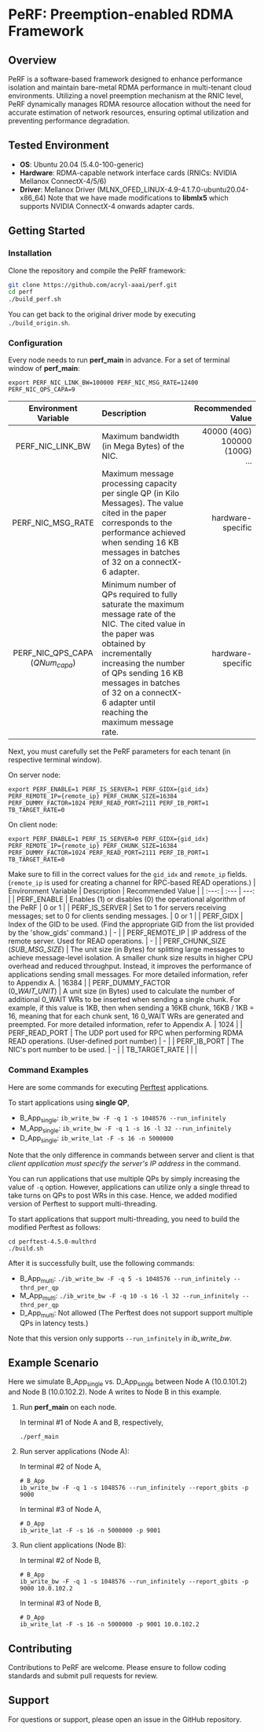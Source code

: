 # PeRF: Preemption-enabled RDMA Framework
 
## Overview
 
PeRF is a software-based framework designed to enhance performance isolation and maintain bare-metal RDMA performance in multi-tenant cloud environments. Utilizing a novel preemption mechanism at the RNIC level, PeRF dynamically manages RDMA resource allocation without the need for accurate estimation of network resources, ensuring optimal utilization and preventing performance degradation.
 
## Tested Environment
 
- **OS**: Ubuntu 20.04 (5.4.0-100-generic)
- **Hardware**: RDMA-capable network interface cards (RNICs: NVIDIA Mellanox ConnectX-4/5/6)
- **Driver**: Mellanox Driver (MLNX_OFED_LINUX-4.9-4.1.7.0-ubuntu20.04-x86_64)
Note that we have made modifications to **libmlx5** which supports NVIDIA ConnectX-4 onwards adapter cards.
 
## Getting Started
 
### Installation
 
Clone the repository and compile the PeRF framework:
 
```bash
git clone https://github.com/acryl-aaai/perf.git
cd perf
./build_perf.sh
```
You can get back to the original driver mode by executing ```./build_origin.sh```.
 
### Configuration 
 
Every node needs to run **perf_main** in advance. 
For a set of terminal window of **perf_main**:
```
export PERF_NIC_LINK_BW=100000 PERF_NIC_MSG_RATE=12400  PERF_NIC_QPS_CAPA=9
```
| Environment Variable | Description | Recommended Value |
| :---: | :--- | ---: |
| PERF_NIC_LINK_BW | Maximum bandwidth (in Mega Bytes) of the NIC. | 40000 (40G)<br>100000 (100G)<br>... |
| PERF_NIC_MSG_RATE | Maximum message processing capacity per single QP (in Kilo Messages). The value cited in the paper corresponds to the performance achieved when sending 16 KB messages in batches of 32 on a connectX-6 adapter. | hardware-specific |
| PERF_NIC_QPS_CAPA<br>(*QNum<sub>capa*) | Minimum number of QPs required to fully saturate the maximum message rate of the NIC. The cited value in the paper was obtained by incrementally increasing the number of QPs sending 16 KB messages in batches of 32 on a connectX-6 adapter until reaching the maximum message rate. | hardware-specific |
 
 
Next, you must carefully set the PeRF parameters for each tenant (in respective terminal window).
 
On server node:
```
export PERF_ENABLE=1 PERF_IS_SERVER=1 PERF_GIDX={gid_idx} PERF_REMOTE_IP={remote_ip} PERF_CHUNK_SIZE=16384 PERF_DUMMY_FACTOR=1024 PERF_READ_PORT=2111 PERF_IB_PORT=1 TB_TARGET_RATE=0
```
 
On client node:
 
```
export PERF_ENABLE=1 PERF_IS_SERVER=0 PERF_GIDX={gid_idx} PERF_REMOTE_IP={remote_ip} PERF_CHUNK_SIZE=16384 PERF_DUMMY_FACTOR=1024 PERF_READ_PORT=2111 PERF_IB_PORT=1 TB_TARGET_RATE=0
```
 
Make sure to fill in the correct values for the ```gid_idx``` and ```remote_ip``` fields. (```remote_ip``` is used for creating a channel for RPC-based READ operations.)
| Environment Variable | Description | Recommended Value |
| :---: | :--- | ---: |
| PERF_ENABLE |  Enables (1) or disables (0) the operational algorithm of the PeRF | 0 or 1 |
| PERF_IS_SERVER | Set to 1 for servers receiving messages; set to 0 for clients sending messages. | 0 or 1 |
| PERF_GIDX | Index of the GID to be used. (Find the appropriate GID from the list provided by the 'show_gids' command.) | - |
| PERF_REMOTE_IP | IP address of the remote server. Used for READ operations. | - |
| PERF_CHUNK_SIZE<br>(*SUB_MSG_SIZE*) | The unit size (in Bytes) for splitting large messages to achieve message-level isolation. A smaller chunk size results in higher CPU overhead and reduced throughput. Instead, it improves the performance of applications sending small messages. For more detailed information, refer to Appendix A. | 16384 |
| PERF_DUMMY_FACTOR<br>(0_*WAIT_UNIT*) | A unit size (in Bytes) used to calculate the number of additional 0_WAIT WRs to be inserted when sending a single chunk. For example, if this value is 1KB, then when sending a 16KB chunk, 16KB / 1KB = 16, meaning that for each chunk sent, 16 0_WAIT WRs are generated and preempted. For more detailed information, refer to Appendix A. | 1024 |
| PERF_READ_PORT | The UDP port used for RPC when performing RDMA READ operations. (User-defined port number) | - |
| PERF_IB_PORT | The NIC's port number to be used. | - |
| TB_TARGET_RATE |  |  |
 
### Command Examples
Here are some commands for executing [Perftest](https://github.com/linux-rdma/perftest) applications.
 
To start applications using **single QP**,
* B_App<sub>single</sub>: ```ib_write_bw -F -q 1 -s 1048576 --run_infinitely```
* M_App<sub>single</sub>: ```ib_write_bw -F -q 1 -s 16 -l 32 --run_infinitely``` 
* D_App<sub>single</sub>: ```ib_write_lat -F -s 16 -n 5000000``` 
 
Note that the only difference in commands between server and client is that *client application must specify the server's IP address* in the command.
 
You can run applications that use multiple QPs by simply increasing the value of  ```-q``` option. However, applications can utilize only a single thread to take turns on QPs to post WRs in this case. Hence, we added modified version of Perftest to support multi-threading.
 
To start applications that support multi-threading, you need to build the modified Perftest as follows:
 
```
cd perftest-4.5.0-multhrd
./build.sh
```
 
After it is successfully built, use the following commands:
* B_App<sub>multi</sub>: ```./ib_write_bw -F -q 5 -s 1048576 --run_infinitely --thrd_per_qp```
* M_App<sub>multi</sub>: ```./ib_write_bw -F -q 10 -s 16 -l 32 --run_infinitely --thrd_per_qp``` 
* D_App<sub>multi</sub>: Not allowed (The Perftest does not support support multiple QPs in latency tests.)
 
Note that this version only supports ```--run_infinitely``` in *ib_write_bw*.
 
## Example Scenario
Here we simulate B_App<sub>single</sub> vs. D_App<sub>single</sub> between Node A (10.0.101.2) and Node B (10.0.102.2). Node A writes to Node B in this example.
 
1. Run **perf_main** on each node.
 
    In terminal #1 of Node A and B, respectively,
    
    ```
    ./perf_main
    ```
    
2. Run server applications (Node A):
 
    In terminal #2 of Node A,
    ```
    # B_App
    ib_write_bw -F -q 1 -s 1048576 --run_infinitely --report_gbits -p 9000
    ```
    
    In terminal #3 of Node A,
    
    ```
    # D_App
    ib_write_lat -F -s 16 -n 5000000 -p 9001
    ```
    
3. Run client applications (Node B):
 
    In terminal #2 of Node B,
    
    ```
    # B_App
    ib_write_bw -F -q 1 -s 1048576 --run_infinitely --report_gbits -p 9000 10.0.102.2
    ```
    
    In terminal #3 of Node B,
    
    ```
    # D_App
    ib_write_lat -F -s 16 -n 5000000 -p 9001 10.0.102.2
    ```
 
## Contributing
Contributions to PeRF are welcome. Please ensure to follow coding standards and submit pull requests for review.
 
## Support
For questions or support, please open an issue in the GitHub repository.
